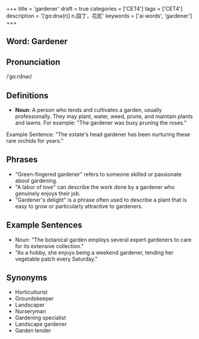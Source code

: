 +++
title = 'gardener'
draft = true
categories = ['CET4']
tags = ['CET4']
description = '[ˈgɑːdnə(r)] n.园丁，花匠'
keywords = ['ai words', 'gardener']
+++

## Word: Gardener

## Pronunciation
/ˈɡɑːrdnər/

## Definitions
- **Noun**: A person who tends and cultivates a garden, usually professionally. They may plant, water, weed, prune, and maintain plants and lawns. For example: "The gardener was busy pruning the roses."

Example Sentence: "The estate's head gardener has been nurturing these rare orchids for years."

## Phrases
- "Green-fingered gardener" refers to someone skilled or passionate about gardening.
- "A labor of love" can describe the work done by a gardener who genuinely enjoys their job.
- "Gardener's delight" is a phrase often used to describe a plant that is easy to grow or particularly attractive to gardeners.

## Example Sentences
- Noun: "The botanical garden employs several expert gardeners to care for its extensive collection."
- "As a hobby, she enjoys being a weekend gardener, tending her vegetable patch every Saturday."

## Synonyms
- Horticulturist
- Groundskeeper
- Landscaper
- Nurseryman
- Gardening specialist
- Landscape gardener
- Garden tender
